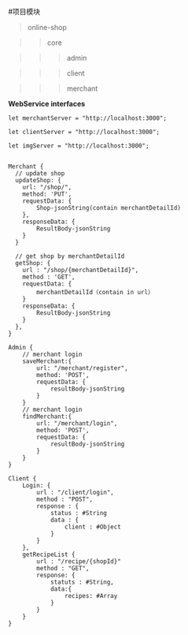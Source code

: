 #项目模块

>online-shop

>>core

>>>admin

>>>client

>>>merchant

**WebService interfaces**

    let merchantServer = "http://localhost:3000";
    
    let clientServer = "http://localhost:3000";
    
    let imgServer = "http://localhost:3000";
    
    
    Merchant {
      // update shop
      updateShop: {
        url: "/shop/",
        method: 'PUT',
        requestData: {
            Shop-jsonString(contain merchantDetailId)
        },
        responseData: {
            ResultBody-jsonString
        }
      }
      
      // get shop by merchantDetailId
      getShop: {
        url : "/shop/{merchantDetailId}",
        method : 'GET',
        requestData: {
            merchantDetailId（contain in url）
        }
        responseData: {
            ResultBody-jsonString
        }
      },
    }
    
    Admin {
        // merchant login
        saveMerchant:{
            url: "/merchant/register",
            method: 'POST',
            requestData: {
                resultBody-jsonString
            }
        }
        // merchant login
        findMerchant:{
            url: "/merchant/login",
            method: 'POST',
            requestData: {
                resultBody-jsonString
            }
        }        
    }    
    
    Client {
        Login: {
            url : "/client/login",
            method : "POST",
            response : {
                status : #String
                data : {
                    client : #Object
                }
            }
        },
        getRecipeList {
            url : "/recipe/{shopId}"
            method : "GET",
            response: {
                statuts : #String,
                data:{
                    recipes: #Array
                }
            }
        }
    }
